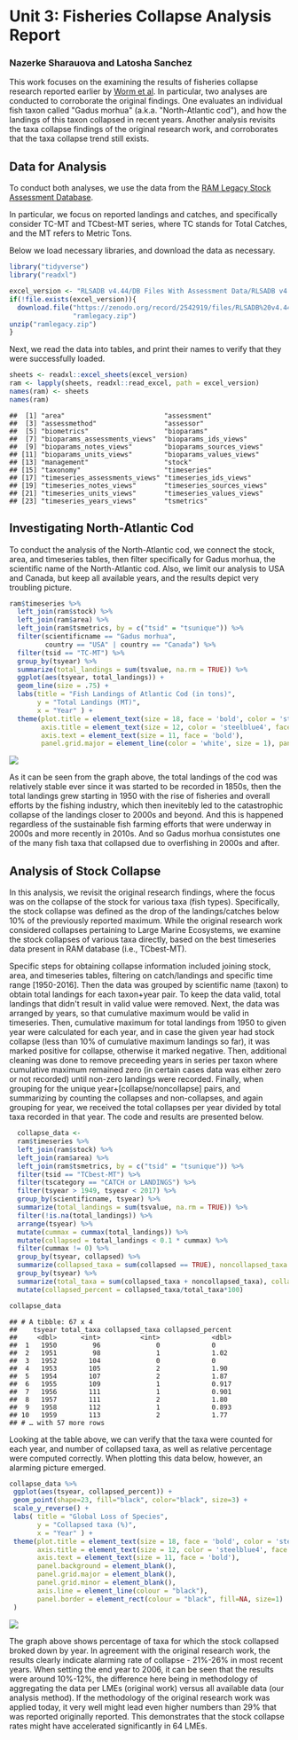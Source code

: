 
# Unit 3: Fisheries Collapse Analysis Report
### Nazerke Sharauova and Latosha Sanchez

This work focuses on the examining the results of fisheries collapse research reported earlier by [Worm et al](https://doi.org/10.1126/science.1132294). In particular, two analyses are conducted to corroborate 
the original findings. One evaluates an individual fish taxon called "Gadus morhua" (a.k.a. "North-Atlantic cod"), 
and how the landings of this taxon collapsed in recent years. Another analysis revisits the taxa collapse 
findings of the original research work, and corroborates that the taxa collapse trend still exists.

## Data for Analysis
To conduct both analyses, we use the data from the [RAM Legacy Stock Assessment Database](https://doi.org/10.5281/zenodo.2542918).

In particular, we focus on reported landings and catches, and specifically consider TC-MT and TCbest-MT series, where TC
stands for Total Catches, and the MT refers to Metric Tons. 

Below we load necessary libraries, and download the data as necessary.

```r
library("tidyverse")
library("readxl")

excel_version <- "RLSADB v4.44/DB Files With Assessment Data/RLSADB v4.44 (assessment data only).xlsx"
if(!file.exists(excel_version)){
  download.file("https://zenodo.org/record/2542919/files/RLSADB%20v4.44.zip?download=1",
                "ramlegacy.zip")
unzip("ramlegacy.zip") 
}
```

Next, we read the data into tables, and print their names to verify that they were successfully loaded.

```r
sheets <- readxl::excel_sheets(excel_version)
ram <- lapply(sheets, readxl::read_excel, path = excel_version)
names(ram) <- sheets
names(ram)
```

```
##  [1] "area"                         "assessment"                  
##  [3] "assessmethod"                 "assessor"                    
##  [5] "biometrics"                   "bioparams"                   
##  [7] "bioparams_assessments_views"  "bioparams_ids_views"         
##  [9] "bioparams_notes_views"        "bioparams_sources_views"     
## [11] "bioparams_units_views"        "bioparams_values_views"      
## [13] "management"                   "stock"                       
## [15] "taxonomy"                     "timeseries"                  
## [17] "timeseries_assessments_views" "timeseries_ids_views"        
## [19] "timeseries_notes_views"       "timeseries_sources_views"    
## [21] "timeseries_units_views"       "timeseries_values_views"     
## [23] "timeseries_years_views"       "tsmetrics"
```

## Investigating North-Atlantic Cod

To conduct the analysis of the North-Atlantic cod, we connect the stock, area, and timeseries tables, then filter specifically for Gadus morhua, the scientific name of the North-Atlantic cod. Also, we limit our analysis to USA and Canada, but keep all available years, and the results depict very troubling picture.


```r
ram$timeseries %>%
  left_join(ram$stock) %>% 
  left_join(ram$area) %>% 
  left_join(ram$tsmetrics, by = c("tsid" = "tsunique")) %>%
  filter(scientificname == "Gadus morhua", 
         country == "USA" | country == "Canada") %>%
  filter(tsid == "TC-MT") %>% 
  group_by(tsyear) %>%
  summarize(total_landings = sum(tsvalue, na.rm = TRUE)) %>% 
  ggplot(aes(tsyear, total_landings)) + 
  geom_line(size = .75) +
  labs(title = "Fish Landings of Atlantic Cod (in tons)", 
       y = "Total Landings (MT)", 
       x = "Year" ) +
  theme(plot.title = element_text(size = 18, face = 'bold', color = 'steelblue4'), 
        axis.title = element_text(size = 12, color = 'steelblue4', face = 'bold'),
        axis.text = element_text(size = 11, face = 'bold'), 
        panel.grid.major = element_line(color = 'white', size = 1), panel.grid.minor = element_line()) 
```

![](fish-assignment_files/figure-html/unnamed-chunk-4-1.png)<!-- -->

As it can be seen from the graph above, the total landings of the cod was relatively stable ever since it was started to be recorded in 1850s, then the total landings grew starting in 1950 with the rise of fisheries and overall efforts by the fishing industry, which then inevitebly led to the catastrophic collapse of the landings closer to 2000s and beyond. And this is happened regardless of the sustainable fish farming efforts that were underway in 2000s and more recently in 2010s. And so Gadus morhua consistutes one of the many fish taxa that collapsed due to overfishing in 2000s and after.

## Analysis of Stock Collapse

In this analysis, we revisit the original research findings, where the focus was on the collapse of the stock for various taxa (fish types). Specifically, the stock collapse was defined as the drop of the landings/catches below 10% of the previously reported maximum. While the original research work considered collapses pertaining to Large Marine Ecosystems, we examine the stock collapses of various taxa directly, based on the best timeseries data present in RAM database (i.e., TCbest-MT).

Specific steps for obtaining collapse information included joining stock, area, and timeseries tables, filtering on catch/landings and specific time range [1950-2016]. Then the data was grouped by scientific name (taxon) to obtain total landings for each taxon+year pair. To keep the data valid, total landings that didn't result in valid value were removed. Next, the data was arranged by years, so that cumulative maximum would be valid in timeseries. Then, cumulative maximum for total landings from 1950 to given year were calculated for each year, and in case the given year had stock collapse (less than 10% of cumulative maximum landings so far), it was marked positive for collapse, otherwise it marked negative. Then, additional cleaning was done to remove preceeding years in series per taxon where cumulative maximum remained zero (in certain cases data was either zero or not recorded) until non-zero landings were recorded. Finally, when grouping for the unique year+[collapse/noncollapse] pairs, and summarizing by counting the collapses and non-collapses, and again grouping for year, we received the total collapses per year divided by total taxa recorded in that year. The code and results are presented below.


```r
  collapse_data <-
  ram$timeseries %>% 
  left_join(ram$stock) %>% 
  left_join(ram$area) %>%
  left_join(ram$tsmetrics, by = c("tsid" = "tsunique")) %>%
  filter(tsid == "TCbest-MT") %>%
  filter(tscategory == "CATCH or LANDINGS") %>% 
  filter(tsyear > 1949, tsyear < 2017) %>%
  group_by(scientificname, tsyear) %>%
  summarize(total_landings = sum(tsvalue, na.rm = TRUE)) %>%
  filter(!is.na(total_landings)) %>%
  arrange(tsyear) %>%
  mutate(cummax = cummax(total_landings)) %>%
  mutate(collapsed = total_landings < 0.1 * cummax) %>%
  filter(cummax != 0) %>%
  group_by(tsyear, collapsed) %>%
  summarize(collapsed_taxa = sum(collapsed == TRUE), noncollapsed_taxa = sum(collapsed == FALSE)) %>%
  group_by(tsyear) %>% 
  summarize(total_taxa = sum(collapsed_taxa + noncollapsed_taxa), collapsed_taxa = sum(collapsed_taxa)) %>%
  mutate(collapsed_percent = collapsed_taxa/total_taxa*100)

collapse_data
```

```
## # A tibble: 67 x 4
##    tsyear total_taxa collapsed_taxa collapsed_percent
##     <dbl>      <int>          <int>             <dbl>
##  1   1950         96              0             0    
##  2   1951         98              1             1.02 
##  3   1952        104              0             0    
##  4   1953        105              2             1.90 
##  5   1954        107              2             1.87 
##  6   1955        109              1             0.917
##  7   1956        111              1             0.901
##  8   1957        111              2             1.80 
##  9   1958        112              1             0.893
## 10   1959        113              2             1.77 
## # … with 57 more rows
```

Looking at the table above, we can verify that the taxa were counted for each year, and number of collapsed taxa, as well as relative percentage were computed correctly. When plotting this data below, however, an alarming picture emerged.


```r
collapse_data %>%
 ggplot(aes(tsyear, collapsed_percent)) +
 geom_point(shape=23, fill="black", color="black", size=3) +
 scale_y_reverse() + 
 labs( title = "Global Loss of Species", 
       y = "Collapsed taxa (%)", 
       x = "Year" ) +
 theme(plot.title = element_text(size = 18, face = 'bold', color = 'steelblue4'), 
       axis.title = element_text(size = 12, color = 'steelblue4', face = 'bold'),
       axis.text = element_text(size = 11, face = 'bold'), 
       panel.background = element_blank(),
       panel.grid.major = element_blank(), 
       panel.grid.minor = element_blank(),
       axis.line = element_line(colour = "black"), 
       panel.border = element_rect(colour = "black", fill=NA, size=1)
 )
```

![](fish-assignment_files/figure-html/unnamed-chunk-6-1.png)<!-- -->

The graph above shows percentage of taxa for which the stock collapsed broked down by year. In agreement with the original research work, the results clearly indicate alarming rate of collapse - 21%-26% in most recent years. When setting the end year to 2006, it can be seen that the results were around 10%-12%, the difference here being in methodology of aggregating the data per LMEs (original work) versus all available data (our analysis method). If the methodology of the original research work was applied today, it very well might lead even higher numbers than 29% that was reported originally reported. This demonstrates that the stock collapse rates might have accelerated significantly in 64 LMEs.



